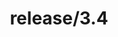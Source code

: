 ---
title: "release/3.4"
description: >
  release/3.4 CHANGELOG 汇总，最近发布版本: v3.4.11 , 时间: 2020-12-17
weight: -34
---